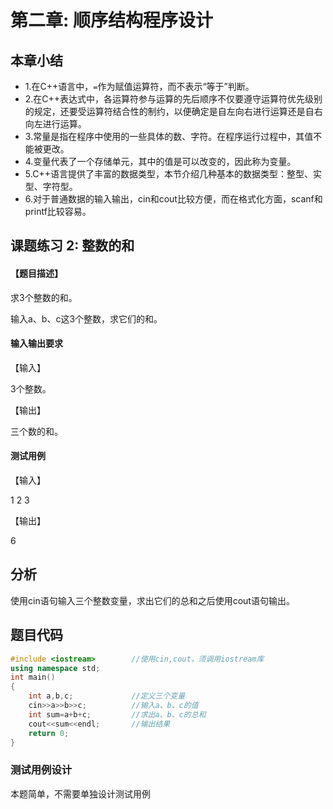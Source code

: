 # 第二章: 顺序结构程序设计

## 本章小结

- 1.在C++语言中，`=`作为赋值运算符，而不表示“等于”判断。
- 2.在C++表达式中，各运算符参与运算的先后顺序不仅要遵守运算符优先级别的规定，还要受运算符结合性的制约，以便确定是自左向右进行运算还是自右向左进行运算。
- 3.常量是指在程序中使用的一些具体的数、字符。在程序运行过程中，其值不能被更改。
- 4.变量代表了一个存储单元，其中的值是可以改变的，因此称为变量。
- 5.C++语言提供了丰富的数据类型，本节介绍几种基本的数据类型：整型、实型、字符型。
- 6.对于普通数据的输入输出，cin和cout比较方便，而在格式化方面，scanf和printf比较容易。

## 课题练习 2: 整数的和

#### 【题目描述】

求3个整数的和。

输入a、b、c这3个整数，求它们的和。

#### 输入输出要求

【输入】

3个整数。

【输出】

三个数的和。

#### 测试用例

【输入】

1 2 3

【输出】

6

## 分析

使用cin语句输入三个整数变量，求出它们的总和之后使用cout语句输出。

## 题目代码

```c++
#include <iostream>        //使用cin,cout，须调用iostream库
using namespace std;
int main()
{
    int a,b,c;             //定义三个变量
    cin>>a>>b>>c;          //输入a、b、c的值
    int sum=a+b+c;         //求出a、b、c的总和
    cout<<sum<<endl;       //输出结果
    return 0;
}
```

### 测试用例设计

本题简单，不需要单独设计测试用例

